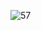 ![57](https://github.com/skygitIG/Reels-since-july-2023/assets/117715724/7f0d39ca-e593-4693-8317-06088e80e5ba)
